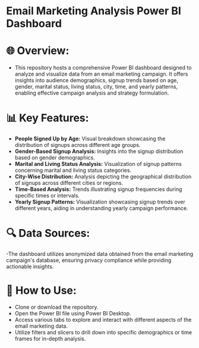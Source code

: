 # Email Marketing Analysis Power BI Dashboard

# 🌐 Overview:
- This repository hosts a comprehensive Power BI dashboard designed to analyze and visualize data from an email marketing campaign. It offers insights into audience demographics, signup trends based on age, gender, marital status, living status, city, time, and yearly patterns, enabling effective campaign analysis and strategy formulation.

# 📊 Key Features:

- **People Signed Up by Age:** Visual breakdown showcasing the distribution of signups across different age groups.
- **Gender-Based Signup Analysis:** Insights into the signup distribution based on gender demographics.
- **Marital and Living Status Analysis:** Visualization of signup patterns concerning marital and living status categories.
- **City-Wise Distribution:** Analysis depicting the geographical distribution of signups across different cities or regions.
- **Time-Based Analysis:** Trends illustrating signup frequencies during specific times or intervals.
- **Yearly Signup Patterns:** Visualization showcasing signup trends over different years, aiding in understanding yearly campaign performance.

# 🔍 Data Sources:
-The dashboard utilizes anonymized data obtained from the email marketing campaign's database, ensuring privacy compliance while providing actionable insights.

# 🚀 How to Use:

- Clone or download the repository.
- Open the Power BI file using Power BI Desktop.
- Access various tabs to explore and interact with different aspects of the email marketing data.
- Utilize filters and slicers to drill down into specific demographics or time frames for in-depth analysis.
